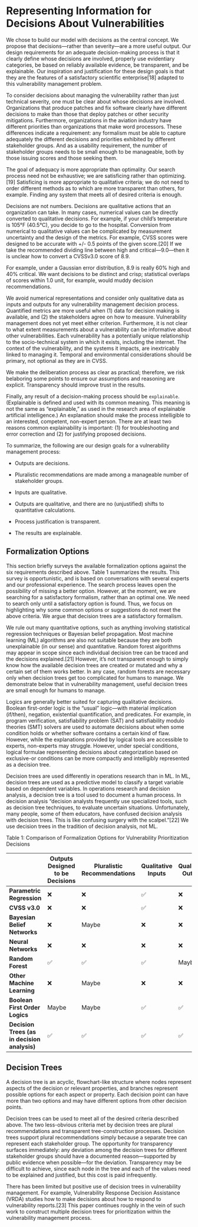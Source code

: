 


# Representing Information for Decisions About Vulnerabilities

We chose to build our model with decisions as the central concept. We propose that decisions—rather than severity—are a more useful output.  Our design requirements for an adequate decision-making process is that it clearly define whose decisions are involved, properly use evidentiary categories, be based on reliably available evidence, be transparent, and be explainable. Our inspiration and justification for these design goals is that they are the features of a satisfactory scientific enterprise\[18\] adapted to this vulnerability management problem.

To consider decisions about managing the vulnerability rather than just technical severity, one must be clear about whose decisions are involved. Organizations that produce patches and fix software clearly have different decisions to make than those that deploy patches or other security mitigations. Furthermore, organizations in the aviation industry have different priorities than organizations that make word processors. These differences indicate a requirement: any formalism must be able to capture adequately the different decisions and priorities exhibited by different stakeholder groups. And as a usability requirement, the number of stakeholder groups needs to be small enough to be manageable, both by those issuing scores and those seeking them.

The goal of adequacy is more appropriate than optimality. Our search process need not be exhaustive; we are satisficing rather than optimizing.\[19\] Satisficing is more appropriate to qualitative criteria; we do not need to order different methods as to which are more transparent than others, for example. Finding any system that meets all of desired criteria is enough.

Decisions are not numbers. Decisions are qualitative actions that an organization can take. In many cases, numerical values can be directly converted to qualitative decisions. For example, if your child’s temperature is 105°F (40.5°C), you decide to go to the hospital.  Conversion from numerical to qualitative values can be complicated by measurement uncertainty and the design of the metrics. For example, CVSS scores were designed to be accurate with +/- 0.5 points of the given score.\[20\] If we take the recommended dividing line between high and critical—9.0—then it is unclear how to convert a CVSSv3.0 score of 8.9.

For example, under a Gaussian error distribution, 8.9 is really 60\% high and 40\% critical. We want decisions to be distinct and crisp; statistical overlaps of scores within 1.0 unit, for example, would muddy decision recommendations.

We avoid numerical representations and consider only qualitative data as inputs and outputs for any vulnerability management decision process.  Quantified metrics are more useful when (1) data for decision making is available, and (2) the stakeholders agree on how to measure.  Vulnerability management does not yet meet either criterion.  Furthermore, it is not clear to what extent measurements about a vulnerability can be informative about other vulnerabilities. Each vulnerability has a potentially unique relationship to the socio-technical system in which it exists, including the internet. The context of the vulnerability, and the systems it impacts, are inextricably linked to managing it. Temporal and environmental considerations should be primary, not optional as they are in CVSS.

We make the deliberation process as clear as practical; therefore, we risk belaboring some points to ensure our assumptions and reasoning are explicit. Transparency should improve trust in the results.

Finally, any result of a decision-making process should be `explainable`. (Explainable is defined and used with its common meaning.  This meaning is not the same as “explainable,” as used in the research area of explainable artificial intelligence.) An explanation should make the process intelligible to an interested, competent, non-expert person.  There are at least two reasons common explainability is important: (1) for troubleshooting and error correction and (2) for justifying proposed decisions.

To summarize, the following are our design goals for a vulnerability
management process:

  - Outputs are decisions.

  - Pluralistic recommendations are made among a manageable number of
    stakeholder groups.

  - Inputs are qualitative.

  - Outputs are qualitative, and there are no (unjustified) shifts to
    quantitative calculations.

  - Process justification is transparent.

  - The results are explainable.

## Formalization Options

This section briefly surveys the available formalization options against the six requirements described above. Table 1 summarizes the results.  This survey is opportunistic, and is based on conversations with several experts and our professional experience. The search process leaves open the possibility of missing a better option. However, at the moment, we are searching for a satisfactory formalism, rather than an optimal one.  We need to search only until a satisfactory option is found. Thus, we focus on highlighting why some common options or suggestions do not meet the above criteria. We argue that decision trees are a satisfactory formalism.

We rule out many quantitative options, such as anything involving statistical regression techniques or Bayesian belief propagation. Most machine learning (ML) algorithms are also not suitable because they are both unexplainable (in our sense) and quantitative. Random forest algorithms may appear in scope since each individual decision tree can be traced and the decisions explained.\[21\] However, it’s not transparent enough to simply know how the available decision trees are created or mutated and why a certain set of them works better. In any case, random forests are necessary only when decision trees get too complicated for humans to manage. We demonstrate below that in vulnerability management, useful decision trees are small enough for humans to manage.

Logics are generally better suited for capturing qualitative decisions.  Boolean first-order logic is the “usual” logic—with material implication (if/then), negation, existential quantification, and predicates. For example, in program verification, satisfiability problem (SAT) and satisfiability modulo theories (SMT) solvers are used to automate decisions about when some condition holds or whether software contains a certain kind of flaw. However, while the explanations provided by logical tools are accessible to experts, non-experts may struggle.  However, under special conditions, logical formulae representing decisions about categorization based on exclusive-or conditions can be more compactly and intelligibly represented as a decision tree.

Decision trees are used differently in operations research than in ML.  In ML, decision trees are used as a predictive model to classify a target variable based on dependent variables. In operations research and decision analysis, a decision tree is a tool used to document a human process. In decision analysis “decision analysts frequently use specialized tools, such as decision tree techniques, to evaluate uncertain situations. Unfortunately, many people, some of them educators, have confused decision analysis with decision trees. This is like confusing surgery with the scalpel.”\[22\] We use decision trees in the tradition of decision analysis, not ML.

Table 1: Comparison of Formalization Options for Vulnerability
Prioritization Decisions

| | **Outputs Designed to be Decisions** | **Pluralistic Recommendations** | **Qualitative Inputs** | **Qualitative Outputs** | **Transparent** | **Explainable** |
| --- | --- | --- | --- | --- | --- | --- |
| **Parametric Regression**  | :x: | :x: | :white_check_mark: | :x: | :x: | :white_check_mark: |
| **CVSS v3.0**  | :x: | :x: | :white_check_mark: | :x: | :x: | :x: |
| **Bayesian Belief Networks**                 | :x: | Maybe | :x: | :x: | :white_check_mark: | :white_check_mark: |
| **Neural Networks**                          | :x: | :x: | :x: | :x: | :x: | :x: |
| **Random Forest**                            | :white_check_mark: | :white_check_mark:     | :white_check_mark: | Maybe | :x: | Maybe |
| **Other Machine Learning**                   | :x: | Maybe | :x: | :x: | :x: | :x: |
| **Boolean First Order Logics**               | Maybe | Maybe | :white_check_mark: | :white_check_mark: | :white_check_mark: | Maybe |
| **Decision Trees (as in decision analysis)** | :white_check_mark: | :white_check_mark: | :white_check_mark: | :white_check_mark: | :white_check_mark: | :white_check_mark: |

## Decision Trees

A decision tree is an acyclic, flowchart-like structure where nodes represent aspects of the decision or relevant properties, and branches represent possible options for each aspect or property. Each decision point can have more than two options and may have different options from other decision points.

Decision trees can be used to meet all of the desired criteria described above. The two less-obvious criteria met by decision trees are plural recommendations and transparent tree-construction processes. Decision trees support plural recommendations simply because a separate tree can represent each stakeholder group. The opportunity for transparency surfaces immediately: any deviation among the decision trees for different stakeholder groups should have a documented reason—supported by public evidence when possible—for the deviation. Transparency may be difficult to achieve, since each node in the tree and each of the values need to be explained and justified, but this cost is paid infrequently.

There has been limited but positive use of decision trees in vulnerability management. For example, Vulnerability Response Decision Assistance (VRDA) studies how to make decisions about how to respond to vulnerability reports.\[23\] This paper continues roughly in the vein of such work to construct multiple decision trees for prioritization within the vulnerability management process.
